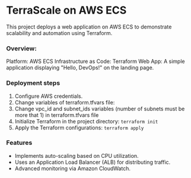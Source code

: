 # TerraScale on AWS ECS

This project deploys a web application on AWS ECS to demonstrate scalability and automation using Terraform.

### Overview:

Platform: AWS ECS
Infrastructure as Code: Terraform
Web App: A simple application displaying "Hello, DevOps!" on the landing page.

### Deployment steps

1. Configure AWS credentials.
2. Change variables of terraform.tfvars file:
3. Change vpc_id and subnet_ids variables (number of subnets must be more that 1) in terraform.tfvars file
4. Initialize Terraform in the project directory:
```terraform init```
5. Apply the Terraform configurations:
```terraform apply```

### Features
- Implements auto-scaling based on CPU utilization.
- Uses an Application Load Balancer (ALB) for distributing traffic.
- Advanced monitoring via Amazon CloudWatch.
